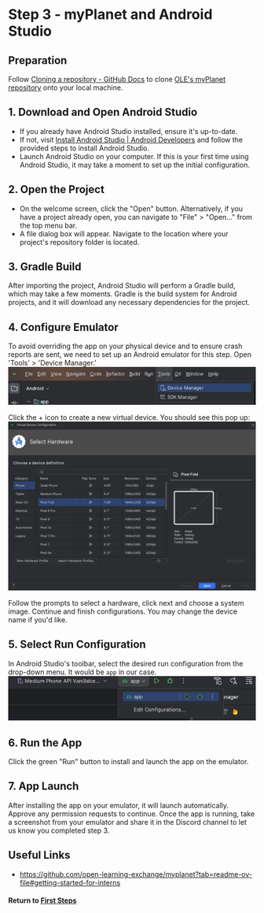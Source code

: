 # Step 3 - myPlanet and Android Studio

## Preparation

Follow [Cloning a repository - GitHub Docs](https://docs.github.com/en/repositories/creating-and-managing-repositories/cloning-a-repository) to clone [OLE's myPlanet repository](https://github.com/open-learning-exchange/myplanet) onto your local machine.

## 1. Download and Open Android Studio

- If you already have Android Studio installed, ensure it's up-to-date.
- If not, visit [Install Android Studio | Android Developers](https://developer.android.com/studio/install) and follow the provided steps to install Android Studio.
- Launch Android Studio on your computer. If this is your first time using Android Studio, it may take a moment to set up the initial configuration.

## 2. Open the Project

- On the welcome screen, click the "Open" button. Alternatively, if you have a project already open, you can navigate to "File" > "Open..." from the top menu bar.
- A file dialog box will appear. Navigate to the location where your project's repository folder is located.

## 3. Gradle Build

After importing the project, Android Studio will perform a Gradle build, which may take a few moments. Gradle is the build system for Android projects, and it will download any necessary dependencies for the project.

## 4. Configure Emulator

To avoid overriding the app on your physical device and to ensure crash reports are sent, we need to set up an Android emulator for this step. Open 'Tools' > 'Device Manager.'   
![Device Manager](image/mi-device-manager-location.png)

Click the + icon to create a new virtual device. You should see this pop up:
![Virtual Device](image/mi-virtual-device-configuration.png)

Follow the prompts to select a hardware, click next and choose a system image. Continue and finish configurations. You may change the device name if you'd like.


## 5. Select Run Configuration

In Android Studio's toolbar, select the desired run configuration from the drop-down menu. It would be `app` in our case.
![Run Configuration](image/mi-app-run-configuration.png)

## 6. Run the App

Click the green "Run" button to install and launch the app on the emulator.

## 7. App Launch

After installing the app on your emulator, it will launch automatically. Approve any permission requests to continue. Once the app is running, take a screenshot from your emulator and share it in the Discord channel to let us know you completed step 3.

## Useful Links

- https://github.com/open-learning-exchange/myplanet?tab=readme-ov-file#getting-started-for-interns

#### Return to [First Steps](mi-10-steps.md#Step_3_-_Build_myPlanet_in_Android_Studio)
